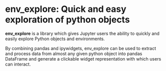 # env_explore: Quick and easy exploration of python objects

**env_explore** is a library which gives Jupyter users the ability to quickly and easily explore Python 
objects and environments. 

By combining pandas and ipywidgets, env_explore can be used to extract and process data
from almost any given python object into pandas DataFrame and generate a
clickable widget representation with which users can interact.